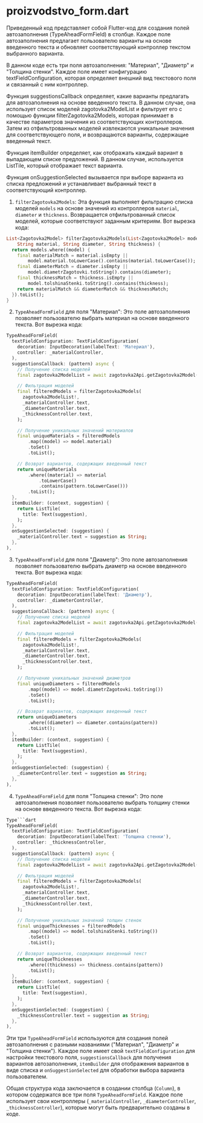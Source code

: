 # proizvodstvo_form.dart

Приведенный код представляет собой Flutter-код для создания полей автозаполнения (TypeAheadFormField) в столбце. Каждое поле автозаполнения предлагает пользователю варианты на основе введенного текста и обновляет соответствующий контроллер текстом выбранного варианта.

В данном коде есть три поля автозаполнения: "Материал", "Диаметр" и "Толщина стенки". Каждое поле имеет конфигурацию textFieldConfiguration, которая определяет внешний вид текстового поля и связанный с ним контроллер.

Функция suggestionsCallback определяет, какие варианты предлагать для автозаполнения на основе введенного текста. В данном случае, она использует список моделей zagotovka2ModelList и фильтрует его с помощью функции filterZagotovka2Models, которая принимает в качестве параметров значения из соответствующих контроллеров. Затем из отфильтрованных моделей извлекаются уникальные значения для соответствующего поля, и возвращаются варианты, содержащие введенный текст.

Функция itemBuilder определяет, как отображать каждый вариант в выпадающем списке предложений. В данном случае, используется ListTile, который отображает текст варианта.

Функция onSuggestionSelected вызывается при выборе варианта из списка предложений и устанавливает выбранный текст в соответствующий контроллер.

1. `filterZagotovka2Models`: Эта функция выполняет фильтрацию списка моделей `models` на основе значений из контроллеров `material`, `diameter` и `thickness`. Возвращается отфильтрованный список моделей, которые соответствуют заданным критериям. Вот вырезка кода:

```dart
List<Zagotovka2Model> filterZagotovka2Models(List<Zagotovka2Model> models,
    String material, String diameter, String thickness) {
  return models.where((model) {
    final materialMatch = material.isEmpty ||
        model.material.toLowerCase().contains(material.toLowerCase());
    final diameterMatch = diameter.isEmpty ||
        model.diametrZagotovki.toString().contains(diameter);
    final thicknessMatch = thickness.isEmpty ||
        model.tolshinaStenki.toString().contains(thickness);
    return materialMatch && diameterMatch && thicknessMatch;
  }).toList();
}
```

2. `TypeAheadFormField` для поля "Материал": Это поле автозаполнения позволяет пользователю выбрать материал на основе введенного текста. Вот вырезка кода:

```dart
TypeAheadFormField(
  textFieldConfiguration: TextFieldConfiguration(
    decoration: InputDecoration(labelText: 'Материал'),
    controller: _materialController,
  ),
  suggestionsCallback: (pattern) async {
    // Получение списка моделей
    final zagotovka2ModelList = await zagotovka2Api.getZagotovka2Model();

    // Фильтрация моделей
    final filteredModels = filterZagotovka2Models(
      zagotovka2ModelList!,
      _materialController.text,
      _diameterController.text,
      _thicknessController.text,
    );

    // Получение уникальных значений материалов
    final uniqueMaterials = filteredModels
        .map((model) => model.material)
        .toSet()
        .toList();

    // Возврат вариантов, содержащих введенный текст
    return uniqueMaterials
        .where((material) => material
            .toLowerCase()
            .contains(pattern.toLowerCase()))
        .toList();
  },
  itemBuilder: (context, suggestion) {
    return ListTile(
      title: Text(suggestion),
    );
  },
  onSuggestionSelected: (suggestion) {
    _materialController.text = suggestion as String;
  },
),
```

3. `TypeAheadFormField` для поля "Диаметр": Это поле автозаполнения позволяет пользователю выбрать диаметр на основе введенного текста. Вот вырезка кода:

```dart
TypeAheadFormField(
  textFieldConfiguration: TextFieldConfiguration(
    decoration: InputDecoration(labelText: 'Диаметр'),
    controller: _diameterController,
  ),
  suggestionsCallback: (pattern) async {
    // Получение списка моделей
    final zagotovka2ModelList = await zagotovka2Api.getZagotovka2Model();

    // Фильтрация моделей
    final filteredModels = filterZagotovka2Models(
      zagotovka2ModelList!,
      _materialController.text,
      _diameterController.text,
      _thicknessController.text,
    );

    // Получение уникальных значений диаметров
    final uniqueDiameters = filteredModels
        .map((model) => model.diametrZagotovki.toString())
        .toSet()
        .toList();

    // Возврат вариантов, содержащих введенный текст
    return uniqueDiameters
        .where((diameter) => diameter.contains(pattern))
        .toList();
  },
  itemBuilder: (context, suggestion) {
    return ListTile(
      title: Text(suggestion),
    );
  },
  onSuggestionSelected: (suggestion) {
    _diameterController.text = suggestion as String;
  },
),
```

4. `TypeAheadFormField` для поля "Толщина стенки": Это поле автозаполнения позволяет пользователю выбрать толщину стенки на основе введенного текста. Вот вырезка кода:

```dart
Type```dart
TypeAheadFormField(
  textFieldConfiguration: TextFieldConfiguration(
    decoration: InputDecoration(labelText: 'Толщина стенки'),
    controller: _thicknessController,
  ),
  suggestionsCallback: (pattern) async {
    // Получение списка моделей
    final zagotovka2ModelList = await zagotovka2Api.getZagotovka2Model();

    // Фильтрация моделей
    final filteredModels = filterZagotovka2Models(
      zagotovka2ModelList!,
      _materialController.text,
      _diameterController.text,
      _thicknessController.text,
    );

    // Получение уникальных значений толщин стенок
    final uniqueThicknesses = filteredModels
        .map((model) => model.tolshinaStenki.toString())
        .toSet()
        .toList();

    // Возврат вариантов, содержащих введенный текст
    return uniqueThicknesses
        .where((thickness) => thickness.contains(pattern))
        .toList();
  },
  itemBuilder: (context, suggestion) {
    return ListTile(
      title: Text(suggestion),
    );
  },
  onSuggestionSelected: (suggestion) {
    _thicknessController.text = suggestion as String;
  },
),
```

Эти три `TypeAheadFormField` используются для создания полей автозаполнения с разными названиями ("Материал", "Диаметр" и "Толщина стенки"). Каждое поле имеет свой `textFieldConfiguration` для настройки текстового поля, `suggestionsCallback` для получения вариантов автозаполнения, `itemBuilder` для отображения вариантов в виде списка и `onSuggestionSelected` для обработки выбора варианта пользователем.

Общая структура кода заключается в создании столбца (`Column`), в котором содержатся все три поля `TypeAheadFormField`. Каждое поле использует свои контроллеры (`_materialController`, `_diameterController`, `_thicknessController`), которые могут быть предварительно созданы в коде.